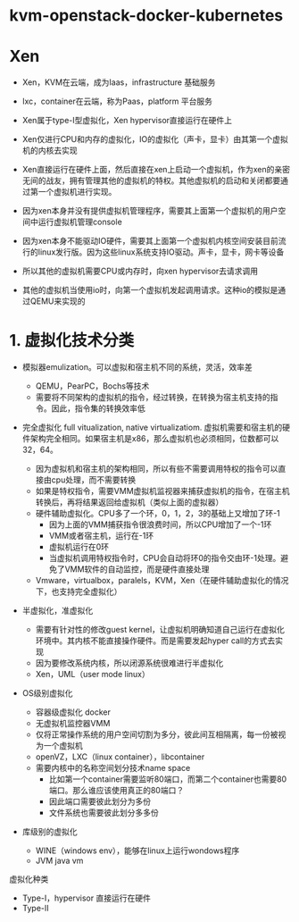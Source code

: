 # kvm-openstack-docker-kubernetes

# Xen
- Xen，KVM在云端，成为Iaas，infrastructure 基础服务
- lxc，container在云端，称为Paas，platform 平台服务


- Xen属于type-I型虚拟化，Xen hypervisor直接运行在硬件上
- Xen仅进行CPU和内存的虚拟化，IO的虚拟化（声卡，显卡）由其第一个虚拟机的内核去实现
- Xen直接运行在硬件上面，然后直接在xen上启动一个虚拟机，作为xen的亲密无间的战友，拥有管理其他的虚拟机的特权。其他虚拟机的启动和关闭都要通过第一个虚拟机进行实现。
- 因为xen本身并没有提供虚拟机管理程序，需要其上面第一个虚拟机的用户空间中运行虚拟机管理console
- 因为xen本身不能驱动IO硬件，需要其上面第一个虚拟机内核空间安装目前流行的linux发行版。因为这些linux系统支持IO驱动。声卡，显卡，网卡等设备
- 所以其他的虚拟机需要CPU或内存时，向xen hypervisor去请求调用
- 其他的虚拟机当使用io时，向第一个虚拟机发起调用请求。这种io的模拟是通过QEMU来实现的








# 1. 虚拟化技术分类
- 模拟器emulization。可以虚拟和宿主机不同的系统，灵活，效率差
  - QEMU，PearPC，Bochs等技术
  - 需要将不同架构的虚拟机的指令，经过转换，在转换为宿主机支持的指令。因此，指令集的转换效率低
- 完全虚拟化 full vitualization, native virtualizatiom. 虚拟机需要和宿主机的硬件架构完全相同。如果宿主机是x86，那么虚拟机也必须相同，位数都可以32，64。
  - 因为虚拟机和宿主机的架构相同，所以有些不需要调用特权的指令可以直接由cpu处理，而不需要转换
  - 如果是特权指令，需要VMM虚拟机监视器来捕获虚拟机的指令，在宿主机转换后，再将结果返回给虚拟机（类似上面的虚拟器）
  - 硬件辅助虚拟化。CPU多了一个环，0，1，2，3的基础上又增加了环-1
    - 因为上面的VMM捕获指令很浪费时间，所以CPU增加了一个-1环
    - VMM或者宿主机，运行在-1环
    - 虚拟机运行在0环
    - 当虚拟机调用特权指令时，CPU会自动将环0的指令交由环-1处理。避免了VMM软件的自动监控，而是硬件直接处理
  - Vmware，virtualbox，paralels，KVM，Xen（在硬件辅助虚拟化的情况下，也支持完全虚拟化）
- 半虚拟化，准虚拟化
  - 需要有针对性的修改guest kernel，让虚拟机明确知道自己运行在虚拟化环境中。其内核不能直接操作硬件。而是需要发起hyper call的方式去实现
  - 因为要修改系统内核，所以闭源系统很难进行半虚拟化
  - Xen，UML（user mode linux）
  
- OS级别虚拟化
  - 容器级虚拟化 docker
  - 无虚拟机监控器VMM
  - 仅将正常操作系统的用户空间切割为多分，彼此间互相隔离，每一份被视为一个虚拟机
  - openVZ，LXC（linux container），libcontainer
  - 需要内核中的名称空间划分技术name space
    - 比如第一个container需要监听80端口，而第二个container也需要80端口。那么谁应该使用真正的80端口？
    - 因此端口需要彼此划分为多份
    - 文件系统也需要彼此划分多多份
- 库级别的虚拟化
  - WINE（windows env），能够在linux上运行wondows程序
  - JVM java vm

虚拟化种类

- Type-I，hypervisor 直接运行在硬件
- Type-II
  
  









